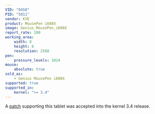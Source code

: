 ```yaml
---
VID: "0458"
PID: "5011"
vendor: KYE
product: MousePen i608X
image: Genius_MousePen_i608X
report_rate: 100
working_area:
    width: 8
    height: 6
    resolution: 2560
pen:
    pressure_levels: 1024
mouse:
    absolute: true
sold_as:
    - Genius MousePen i608X
supported: true
supported_in:
    kernel: ">= 3.4"
---
```

A [patch](http://thread.gmane.org/gmane.linux.kernel.input/23744/focus=23799) supporting this tablet was accepted into the kernel 3.4 release.

